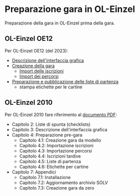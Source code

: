 # Preparazione gara in OL-Einzel

Preparazione della gara in OL-Einzel prima della gara.  

## OL-Einzel OE12

Per OL-Einzel OE12 (del 2023):  

- [Descrizione dell'interfaccia grafica](../../software/oe12/interfaccia_grafica.md)
- [Creazione della gara](../../software/oe12/creazione_gara.md)
    - [Import delle iscrizioni](../../software/oe12/creazione_gara.md#import_iscrizioni)
    - [Import dei percorsi](../../software/oe12/creazione_gara.md#import_percorsi)
- [Preparazione e pubblicazione delle liste di partenza](../../software/oe12/liste_partenza.md)
    - stampa etichette per le cartine

## OL-Einzel 2010

Per OL-Einzel 2010 fare riferimento al [documento PDF](../inc/Istruzioni_OL_einzel_per_TMO_v2_4.pdf):  

- Capitolo 2: Liste di spunta (checklists)
- Capitolo 3: Descrizione dell'interfaccia grafica
- Capitolo 4: Preparazione pre-gara
    - Capitolo 4.1: Creazione gara da modello
    - Capitolo 4.2: Importazione iscrizioni
    - Capitolo 4.3: Importazione percorsi
    - Capitolo 4.4: Iscrizioni tardive
    - Capitolo 4.5: Liste di partenza
    - Capitolo 4.6: Etichette per cartine
- Capitolo 7: Appendici
    - Capitolo 7.1: Installazione
    - Capitolo 7.2: Aggiornamento archivio SOLV
    - Capitolo 7.3: Creazione gara da zero

